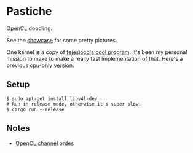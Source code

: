 # Pastiche
OpenCL doodling.

See the [showcase](https://github.com/mlsteele/pastiche/tree/master/showcase) for some pretty pictures.

One kernel is a copy of [fejesjoco's cool program](https://codegolf.stackexchange.com/questions/22144/images-with-all-colors). It's been my personal mission to make to make a really fast implementation of that. Here's a previous cpu-only [version](https://github.com/mlsteele/joco).

## Setup

```
$ sudo apt-get install libv4l-dev
# Run in release mode, otherwise it's super slow.
$ cargo run --release
```

## Notes

- [OpenCL channel ordes](https://www.khronos.org/registry/OpenCL/sdk/1.0/docs/man/xhtml/read_imagef2d.html)
